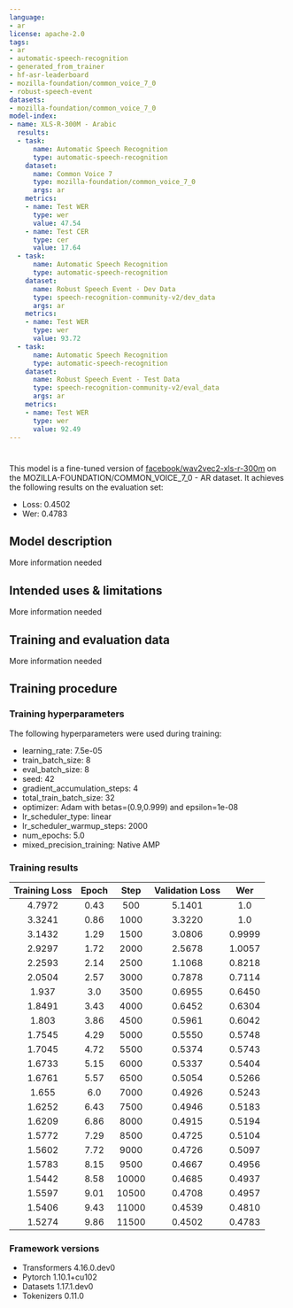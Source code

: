 ```yaml
---
language:
- ar
license: apache-2.0
tags:
- ar
- automatic-speech-recognition
- generated_from_trainer
- hf-asr-leaderboard
- mozilla-foundation/common_voice_7_0
- robust-speech-event
datasets:
- mozilla-foundation/common_voice_7_0
model-index:
- name: XLS-R-300M - Arabic
  results:
  - task:
      name: Automatic Speech Recognition
      type: automatic-speech-recognition
    dataset:
      name: Common Voice 7
      type: mozilla-foundation/common_voice_7_0
      args: ar
    metrics:
    - name: Test WER
      type: wer
      value: 47.54
    - name: Test CER
      type: cer
      value: 17.64
  - task:
      name: Automatic Speech Recognition
      type: automatic-speech-recognition
    dataset:
      name: Robust Speech Event - Dev Data
      type: speech-recognition-community-v2/dev_data
      args: ar
    metrics:
    - name: Test WER
      type: wer
      value: 93.72
  - task:
      name: Automatic Speech Recognition
      type: automatic-speech-recognition
    dataset:
      name: Robust Speech Event - Test Data
      type: speech-recognition-community-v2/eval_data
      args: ar
    metrics:
    - name: Test WER
      type: wer
      value: 92.49
---
```


<!-- This model card has been generated automatically according to the information the Trainer had access to. You
should probably proofread and complete it, then remove this comment. -->

# 

This model is a fine-tuned version of [facebook/wav2vec2-xls-r-300m](https://huggingface.co/facebook/wav2vec2-xls-r-300m) on the MOZILLA-FOUNDATION/COMMON_VOICE_7_0 - AR dataset.
It achieves the following results on the evaluation set:
- Loss: 0.4502
- Wer: 0.4783

## Model description

More information needed

## Intended uses & limitations

More information needed

## Training and evaluation data

More information needed

## Training procedure

### Training hyperparameters

The following hyperparameters were used during training:
- learning_rate: 7.5e-05
- train_batch_size: 8
- eval_batch_size: 8
- seed: 42
- gradient_accumulation_steps: 4
- total_train_batch_size: 32
- optimizer: Adam with betas=(0.9,0.999) and epsilon=1e-08
- lr_scheduler_type: linear
- lr_scheduler_warmup_steps: 2000
- num_epochs: 5.0
- mixed_precision_training: Native AMP

### Training results

| Training Loss | Epoch | Step  | Validation Loss | Wer    |
|:-------------:|:-----:|:-----:|:---------------:|:------:|
| 4.7972        | 0.43  | 500   | 5.1401          | 1.0    |
| 3.3241        | 0.86  | 1000  | 3.3220          | 1.0    |
| 3.1432        | 1.29  | 1500  | 3.0806          | 0.9999 |
| 2.9297        | 1.72  | 2000  | 2.5678          | 1.0057 |
| 2.2593        | 2.14  | 2500  | 1.1068          | 0.8218 |
| 2.0504        | 2.57  | 3000  | 0.7878          | 0.7114 |
| 1.937         | 3.0   | 3500  | 0.6955          | 0.6450 |
| 1.8491        | 3.43  | 4000  | 0.6452          | 0.6304 |
| 1.803         | 3.86  | 4500  | 0.5961          | 0.6042 |
| 1.7545        | 4.29  | 5000  | 0.5550          | 0.5748 |
| 1.7045        | 4.72  | 5500  | 0.5374          | 0.5743 |
| 1.6733        | 5.15  | 6000  | 0.5337          | 0.5404 |
| 1.6761        | 5.57  | 6500  | 0.5054          | 0.5266 |
| 1.655         | 6.0   | 7000  | 0.4926          | 0.5243 |
| 1.6252        | 6.43  | 7500  | 0.4946          | 0.5183 |
| 1.6209        | 6.86  | 8000  | 0.4915          | 0.5194 |
| 1.5772        | 7.29  | 8500  | 0.4725          | 0.5104 |
| 1.5602        | 7.72  | 9000  | 0.4726          | 0.5097 |
| 1.5783        | 8.15  | 9500  | 0.4667          | 0.4956 |
| 1.5442        | 8.58  | 10000 | 0.4685          | 0.4937 |
| 1.5597        | 9.01  | 10500 | 0.4708          | 0.4957 |
| 1.5406        | 9.43  | 11000 | 0.4539          | 0.4810 |
| 1.5274        | 9.86  | 11500 | 0.4502          | 0.4783 |


### Framework versions

- Transformers 4.16.0.dev0
- Pytorch 1.10.1+cu102
- Datasets 1.17.1.dev0
- Tokenizers 0.11.0
